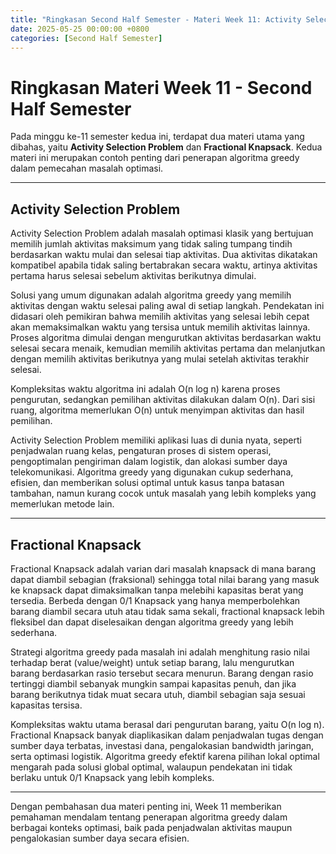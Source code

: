 ```yaml
---
title: "Ringkasan Second Half Semester - Materi Week 11: Activity Selection dan Fractional Knapsack"
date: 2025-05-25 00:00:00 +0800
categories: [Second Half Semester]
---
```


# Ringkasan Materi Week 11 - Second Half Semester
Pada minggu ke-11 semester kedua ini, terdapat dua materi utama yang dibahas, yaitu **Activity Selection Problem** dan **Fractional Knapsack**. Kedua materi ini merupakan contoh penting dari penerapan algoritma greedy dalam pemecahan masalah optimasi.

---

## Activity Selection Problem

Activity Selection Problem adalah masalah optimasi klasik yang bertujuan memilih jumlah aktivitas maksimum yang tidak saling tumpang tindih berdasarkan waktu mulai dan selesai tiap aktivitas. Dua aktivitas dikatakan kompatibel apabila tidak saling bertabrakan secara waktu, artinya aktivitas pertama harus selesai sebelum aktivitas berikutnya dimulai.

Solusi yang umum digunakan adalah algoritma greedy yang memilih aktivitas dengan waktu selesai paling awal di setiap langkah. Pendekatan ini didasari oleh pemikiran bahwa memilih aktivitas yang selesai lebih cepat akan memaksimalkan waktu yang tersisa untuk memilih aktivitas lainnya. Proses algoritma dimulai dengan mengurutkan aktivitas berdasarkan waktu selesai secara menaik, kemudian memilih aktivitas pertama dan melanjutkan dengan memilih aktivitas berikutnya yang mulai setelah aktivitas terakhir selesai.

Kompleksitas waktu algoritma ini adalah O(n log n) karena proses pengurutan, sedangkan pemilihan aktivitas dilakukan dalam O(n). Dari sisi ruang, algoritma memerlukan O(n) untuk menyimpan aktivitas dan hasil pemilihan. 

Activity Selection Problem memiliki aplikasi luas di dunia nyata, seperti penjadwalan ruang kelas, pengaturan proses di sistem operasi, pengoptimalan pengiriman dalam logistik, dan alokasi sumber daya telekomunikasi. Algoritma greedy yang digunakan cukup sederhana, efisien, dan memberikan solusi optimal untuk kasus tanpa batasan tambahan, namun kurang cocok untuk masalah yang lebih kompleks yang memerlukan metode lain.

---

## Fractional Knapsack

Fractional Knapsack adalah varian dari masalah knapsack di mana barang dapat diambil sebagian (fraksional) sehingga total nilai barang yang masuk ke knapsack dapat dimaksimalkan tanpa melebihi kapasitas berat yang tersedia. Berbeda dengan 0/1 Knapsack yang hanya memperbolehkan barang diambil secara utuh atau tidak sama sekali, fractional knapsack lebih fleksibel dan dapat diselesaikan dengan algoritma greedy yang lebih sederhana.

Strategi algoritma greedy pada masalah ini adalah menghitung rasio nilai terhadap berat (value/weight) untuk setiap barang, lalu mengurutkan barang berdasarkan rasio tersebut secara menurun. Barang dengan rasio tertinggi diambil sebanyak mungkin sampai kapasitas penuh, dan jika barang berikutnya tidak muat secara utuh, diambil sebagian saja sesuai kapasitas tersisa.

Kompleksitas waktu utama berasal dari pengurutan barang, yaitu O(n log n). Fractional Knapsack banyak diaplikasikan dalam penjadwalan tugas dengan sumber daya terbatas, investasi dana, pengalokasian bandwidth jaringan, serta optimasi logistik. Algoritma greedy efektif karena pilihan lokal optimal mengarah pada solusi global optimal, walaupun pendekatan ini tidak berlaku untuk 0/1 Knapsack yang lebih kompleks.

---

Dengan pembahasan dua materi penting ini, Week 11 memberikan pemahaman mendalam tentang penerapan algoritma greedy dalam berbagai konteks optimasi, baik pada penjadwalan aktivitas maupun pengalokasian sumber daya secara efisien.